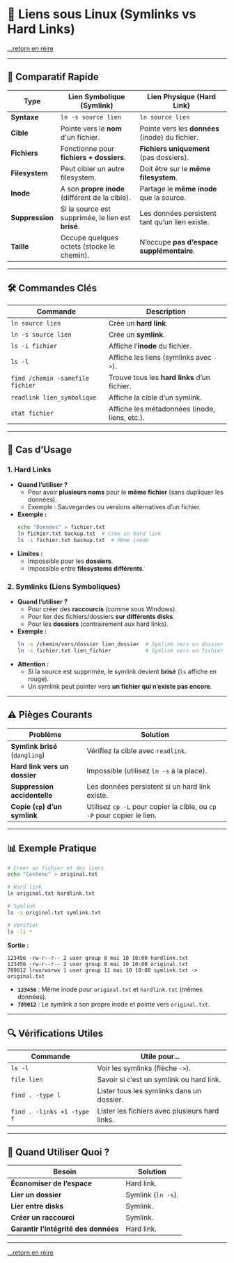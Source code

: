 # 🔗 Liens sous Linux (Symlinks vs Hard Links)

[...retorn en rèire](../menu.md)

---

## **📌 Comparatif Rapide**
| **Type**       | **Lien Symbolique (Symlink)**                     | **Lien Physique (Hard Link)**                     |
|----------------|------------------------------------------------|------------------------------------------------|
| **Syntaxe**    | `ln -s source lien`                            | `ln source lien`                               |
| **Cible**      | Pointe vers le **nom** d'un fichier.           | Pointe vers les **données** (inode) du fichier. |
| **Fichiers**   | Fonctionne pour **fichiers + dossiers**.       | **Fichiers uniquement** (pas dossiers).         |
| **Filesystem** | Peut cibler un autre filesystem.               | Doit être sur le **même filesystem**.          |
| **Inode**      | A son **propre inode** (différent de la cible). | Partage le **même inode** que la source.       |
| **Suppression**| Si la source est supprimée, le lien est **brisé**. | Les données persistent tant qu’un lien existe. |
| **Taille**     | Occupe quelques octets (stocke le chemin).     | N’occupe **pas d’espace supplémentaire**.       |

---

## **🛠️ Commandes Clés**
| Commande                          | Description                                  |
|-----------------------------------|---------------------------------------------|
| `ln source lien`                  | Crée un **hard link**.                      |
| `ln -s source lien`               | Crée un **symlink**.                        |
| `ls -i fichier`                  | Affiche l’**inode** du fichier.             |
| `ls -l`                           | Affiche les liens (symlinks avec `->`).     |
| `find /chemin -samefile fichier`  | Trouve tous les **hard links** d’un fichier.|
| `readlink lien_symbolique`        | Affiche la cible d’un symlink.             |
| `stat fichier`                    | Affiche les métadonnées (inode, liens, etc.). |

---

## **📂 Cas d’Usage**
### **1. Hard Links**
- **Quand l’utiliser ?**
  - Pour avoir **plusieurs noms** pour le **même fichier** (sans dupliquer les données).
  - Exemple : Sauvegardes ou versions alternatives d’un fichier.
- **Exemple :**
  ```bash
  echo "Données" > fichier.txt
  ln fichier.txt backup.txt  # Crée un hard link
  ls -i fichier.txt backup.txt  # Même inode
  ```
- **Limites :**
  - Impossible pour les **dossiers**.
  - Impossible entre **filesystems différents**.

### **2. Symlinks (Liens Symboliques)**
- **Quand l’utiliser ?**
  - Pour créer des **raccourcis** (comme sous Windows).
  - Pour lier des fichiers/dossiers **sur différents disks**.
  - Pour les **dossiers** (contrairement aux hard links).
- **Exemple :**
  ```bash
  ln -s /chemin/vers/dossier lien_dossier  # Symlink vers un dossier
  ln -s fichier.txt lien_fichier           # Symlink vers un fichier
  ```
- **Attention :**
  - Si la source est supprimée, le symlink devient **brisé** (`ls` affiche en rouge).
  - Un symlink peut pointer vers **un fichier qui n’existe pas encore**.

---

## **⚠️ Pièges Courants**
| Problème                          | Solution                                  |
|-----------------------------------|------------------------------------------|
| **Symlink brisé** (`dangling`)   | Vérifiez la cible avec `readlink`.       |
| **Hard link vers un dossier**     | Impossible (utilisez `ln -s` à la place).|
| **Suppression accidentelle**      | Les données persistent si un hard link existe. |
| **Copie (`cp`) d’un symlink**     | Utilisez `cp -L` pour copier la cible, ou `cp -P` pour copier le lien. |

---

## **📊 Exemple Pratique**
```bash
# Créer un fichier et des liens
echo "Contenu" > original.txt

# Hard link
ln original.txt hardlink.txt

# Symlink
ln -s original.txt symlink.txt

# Vérifier
ls -li *
```
**Sortie :**
```
123456 -rw-r--r-- 2 user group 8 mai 10 10:00 hardlink.txt
123456 -rw-r--r-- 2 user group 8 mai 10 10:00 original.txt
789012 lrwxrwxrwx 1 user group 11 mai 10 10:00 symlink.txt -> original.txt
```
- **`123456`** : Même inode pour `original.txt` et `hardlink.txt` (mêmes données).
- **`789012`** : Le symlink a son propre inode et pointe vers `original.txt`.

---

## **🔍 Vérifications Utiles**
| Commande                          | Utile pour...                              |
|-----------------------------------|--------------------------------------------|
| `ls -l`                           | Voir les symlinks (flèche `->`).           |
| `file lien`                       | Savoir si c’est un symlink ou hard link.   |
| `find . -type l`                  | Lister tous les symlinks dans un dossier.  |
| `find . -links +1 -type f`        | Lister les fichiers avec plusieurs hard links. |

---

## **🎯 Quand Utiliser Quoi ?**
| Besoin                          | Solution               |
|---------------------------------|------------------------|
| **Économiser de l’espace**      | Hard link.             |
| **Lier un dossier**             | Symlink (`ln -s`).     |
| **Lier entre disks**            | Symlink.               |
| **Créer un raccourci**          | Symlink.               |
| **Garantir l’intégrité des données** | Hard link.       |

---

[...retorn en rèire](../menu.md)
